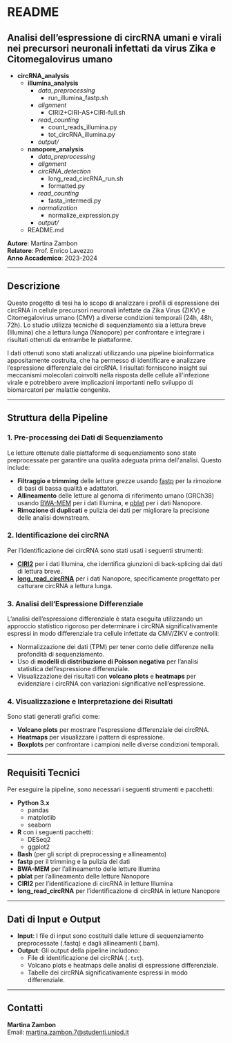 # README

## **Analisi dell’espressione di circRNA umani e virali nei precursori neuronali infettati da virus Zika e Citomegalovirus umano**

- **circRNA_analysis**
  - **illumina_analysis**
    - *data_preprocessing*
      - run_illumina_fastp.sh
    - *alignment*
      - CIRI2+CIRI-AS+CIRI-full.sh
    - *read_counting*
      - count_reads_illumina.py
      - tot_circRNA_illumina.py
    - *output/*
  - **nanopore_analysis**
    - *data_preprocessing*
    - *alignment*
    - *circRNA_detection*
      - long_read_circRNA_run.sh
      - formatted.py
    - *read_counting*
      - fasta_intermedi.py
    - *normalization*
      - normalize_expression.py
    - *output/*
  - README.md



**Autore**: Martina Zambon  
**Relatore**: Prof. Enrico Lavezzo  
**Anno Accademico**: 2023-2024

---

## Descrizione

Questo progetto di tesi ha lo scopo di analizzare i profili di espressione dei circRNA in cellule precursori neuronali infettate da Zika Virus (ZIKV) e Citomegalovirus umano (CMV) a diverse condizioni temporali (24h, 48h, 72h). Lo studio utilizza tecniche di sequenziamento sia a lettura breve (Illumina) che a lettura lunga (Nanopore) per confrontare e integrare i risultati ottenuti da entrambe le piattaforme. 

I dati ottenuti sono stati analizzati utilizzando una pipeline bioinformatica appositamente costruita, che ha permesso di identificare e analizzare l’espressione differenziale dei circRNA. I risultati forniscono insight sui meccanismi molecolari coinvolti nella risposta delle cellule all'infezione virale e potrebbero avere implicazioni importanti nello sviluppo di biomarcatori per malattie congenite.

---

## Struttura della Pipeline

### 1. **Pre-processing dei Dati di Sequenziamento**

Le letture ottenute dalle piattaforme di sequenziamento sono state preprocessate per garantire una qualità adeguata prima dell'analisi. Questo include:
- **Filtraggio e trimming** delle letture grezze usando [fastp](https://github.com/OpenGene/fastp) per la rimozione di basi di bassa qualità e adattatori.
- **Allineamento** delle letture al genoma di riferimento umano (GRCh38) usando [BWA-MEM](http://bio-bwa.sourceforge.net/) per i dati Illumina, e [pblat](https://icebert.github.io/pblat/) per i dati Nanopore.
- **Rimozione di duplicati** e pulizia dei dati per migliorare la precisione delle analisi downstream.

### 2. **Identificazione dei circRNA**
Per l’identificazione dei circRNA sono stati usati i seguenti strumenti:
- **[CIRI2](https://github.com/bioinfo-biols/CIRI-cookbook/blob/master/source/CIRI2.md)** per i dati Illumina, che identifica giunzioni di back-splicing dai dati di lettura breve.
- **[long_read_circRNA](https://github.com/omiics-dk/long_read_circRNA)** per i dati Nanopore, specificamente progettato per catturare circRNA a lettura lunga.

### 3. **Analisi dell’Espressione Differenziale**
L’analisi dell’espressione differenziale è stata eseguita utilizzando un approccio statistico rigoroso per determinare i circRNA significativamente espressi in modo differenziale tra cellule infettate da CMV/ZIKV e controlli:
- Normalizzazione dei dati (TPM) per tener conto delle differenze nella profondità di sequenziamento.
- Uso di **modelli di distribuzione di Poisson negativa** per l’analisi statistica dell’espressione differenziale.
- Visualizzazione dei risultati con **volcano plots** e **heatmaps** per evidenziare i circRNA con variazioni significative nell’espressione.

### 4. **Visualizzazione e Interpretazione dei Risultati**
Sono stati generati grafici come:
- **Volcano plots** per mostrare l'espressione differenziale dei circRNA.
- **Heatmaps** per visualizzare i pattern di espressione.
- **Boxplots** per confrontare i campioni nelle diverse condizioni temporali.
  
---

## Requisiti Tecnici

Per eseguire la pipeline, sono necessari i seguenti strumenti e pacchetti:

- **Python 3.x**
  - pandas
  - matplotlib
  - seaborn
- **R** con i seguenti pacchetti:
  - DESeq2
  - ggplot2
- **Bash** (per gli script di preprocessing e allineamento)
- **fastp** per il trimming e la pulizia dei dati
- **BWA-MEM** per l’allineamento delle letture Illumina
- **pblat** per l’allineamento delle letture Nanopore
- **CIRI2** per l’identificazione di circRNA in letture Illumina
- **long_read_circRNA** per l’identificazione di circRNA in letture Nanopore

---

## Dati di Input e Output

- **Input**: I file di input sono costituiti dalle letture di sequenziamento preprocessate (.fastq) e dagli allineamenti (.bam).
- **Output**: Gli output della pipeline includono:
  - File di identificazione dei circRNA (`.txt`).
  - Volcano plots e heatmaps delle analisi di espressione differenziale.
  - Tabelle dei circRNA significativamente espressi in modo differenziale.

---

## Contatti

 
**Martina Zambon**  
Email: martina.zambon.7@studenti.unipd.it
